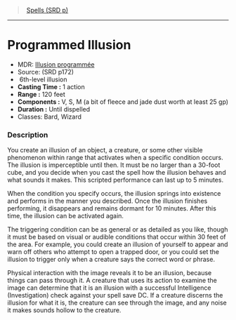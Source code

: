 ﻿---
!SpellItem
Family: SpellVO
Level: 6
Type: illusion
CastingTime: 1 action
Range: 120 feet
Components: V, S, M (a bit of fleece and jade dust worth at least 25 gp)
Duration: Until dispelled
Classes: Bard, Wizard
Id: spells_vo.md#programmed-illusion
ParentLink: spells_vo.md#spells-srd-p
Name: Programmed Illusion
ParentName: Spells (SRD p)
NameLevel: 1
AltName: '[Illusion programmée](hd_spells_illusion_programmee.md)'
Source: (SRD p172)
Attributes: {}
---
> [Spells (SRD p)](srd_spells.md)

---

# Programmed Illusion

- MDR: [Illusion programmée](hd_spells_illusion_programmee.md)
- Source: (SRD p172)
-  6th-level illusion
- **Casting Time :** 1 action
- **Range :** 120 feet
- **Components :** V, S, M (a bit of fleece and jade dust worth at least 25 gp)
- **Duration :** Until dispelled
- Classes: Bard, Wizard

### Description

You create an illusion of an object, a creature, or some other visible phenomenon within range that activates when a specific condition occurs. The illusion is imperceptible until then. It must be no larger than a 30-foot cube, and you decide when you cast the spell how the illusion behaves and what sounds it makes. This scripted performance can last up to 5 minutes.

When the condition you specify occurs, the illusion springs into existence and performs in the manner you described. Once the illusion finishes performing, it disappears and remains dormant for 10 minutes. After this time, the illusion can be activated again.

The triggering condition can be as general or as detailed as you like, though it must be based on visual or audible conditions that occur within 30 feet of the area. For example, you could create an illusion of yourself to appear and warn off others who attempt to open a trapped door, or you could set the illusion to trigger only when a creature says the correct word or phrase.

Physical interaction with the image reveals it to be an illusion, because things can pass through it. A creature that uses its action to examine the image can determine that it is an illusion with a successful Intelligence (Investigation) check against your spell save DC. If a creature discerns the illusion for what it is, the creature can see through the image, and any noise it makes sounds hollow to the creature.


